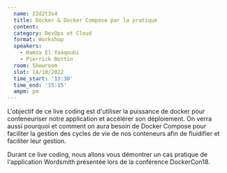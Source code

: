 ```yaml
---
  name: 22d2t3s4
  title: Docker & Docker Compose par la pratique
  content:
  category: DevOps et Cloud
  format: Workshop
  speakers: 
    - Hamza El Yaaqoubi
    - Pierrick Bottin
  room: Showroom
  slot: 14/10/2022
  time_start: '13:30'
  time_end: '15:15'
  ampm: pm
---
```

L'objectif de ce live coding est d'utiliser la puissance de docker pour conteneuriser notre application et accélérer son déploiement. 
On verra aussi pourquoi et comment on aura besoin de Docker Compose pour faciliter la gestion des cycles de vie de nos conteneurs afin de fluidifier et faciliter leur gestion. 

Durant ce live coding, nous allons vous démontrer un cas pratique de l'application Wordsmith présentée lors de la conférence DockerCon18.
